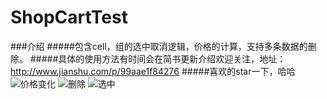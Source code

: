 # ShopCartTest
###介绍
#####包含cell，组的选中取消逻辑，价格的计算，支持多条数据的删除。
#####具体的使用方法有时间会在简书更新介绍欢迎关注，地址：http://www.jianshu.com/p/99aae1f84276
#####喜欢的star一下，哈哈
 ![价格变化](https://github.com/zhangguosen3033/ShopCartTest/blob/master/价格变化.gif)
 ![删除](https://github.com/zhangguosen3033/ShopCartTest/blob/master/删除.gif)
 ![选中](https://github.com/zhangguosen3033/ShopCartTest/blob/master/选中.gif)

